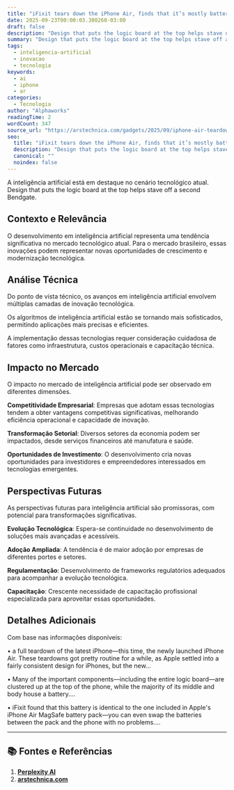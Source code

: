 ```yaml
---
title: "iFixit tears down the iPhone Air, finds that it’s mostly battery"
date: 2025-09-23T00:00:03.380268-03:00
draft: false
description: "Design that puts the logic board at the top helps stave off a second Bendgate."
summary: "Design that puts the logic board at the top helps stave off a second Bendgate."
tags:
  - inteligencia-artificial
  - inovacao
  - tecnologia
keywords:
  - ai
  - iphone
  - ar
categories:
  - Tecnologia
author: "Alphaworks"
readingTime: 2
wordCount: 347
source_url: "https://arstechnica.com/gadgets/2025/09/iphone-air-teardown-reveals-a-phone-thats-more-durable-repairable-than-expected/"
seo:
  title: "iFixit tears down the iPhone Air, finds that it’s mostly battery"
  description: "Design that puts the logic board at the top helps stave off a second Bendgate."
  canonical: ""
  noindex: false
---
```


A inteligência artificial está em destaque no cenário tecnológico atual. Design that puts the logic board at the top helps stave off a second Bendgate.

## Contexto e Relevância

O desenvolvimento em inteligência artificial representa uma tendência significativa no mercado tecnológico atual. Para o mercado brasileiro, essas inovações podem representar novas oportunidades de crescimento e modernização tecnológica.
## Análise Técnica

Do ponto de vista técnico, os avanços em inteligência artificial envolvem múltiplas camadas de inovação tecnológica.

Os algoritmos de inteligência artificial estão se tornando mais sofisticados, permitindo aplicações mais precisas e eficientes. 

A implementação dessas tecnologias requer consideração cuidadosa de fatores como infraestrutura, custos operacionais e capacitação técnica.
## Impacto no Mercado

O impacto no mercado de inteligência artificial pode ser observado em diferentes dimensões.

**Competitividade Empresarial**: Empresas que adotam essas tecnologias tendem a obter vantagens competitivas significativas, melhorando eficiência operacional e capacidade de inovação.

**Transformação Setorial**: Diversos setores da economia podem ser impactados, desde serviços financeiros até manufatura e saúde.

**Oportunidades de Investimento**: O desenvolvimento cria novas oportunidades para investidores e empreendedores interessados em tecnologias emergentes.


## Perspectivas Futuras

As perspectivas futuras para inteligência artificial são promissoras, com potencial para transformações significativas.

**Evolução Tecnológica**: Espera-se continuidade no desenvolvimento de soluções mais avançadas e acessíveis.

**Adoção Ampliada**: A tendência é de maior adoção por empresas de diferentes portes e setores.

**Regulamentação**: Desenvolvimento de frameworks regulatórios adequados para acompanhar a evolução tecnológica.

**Capacitação**: Crescente necessidade de capacitação profissional especializada para aproveitar essas oportunidades.
## Detalhes Adicionais

Com base nas informações disponíveis:

• a full teardown of the latest iPhone—this time, the newly launched iPhone Air. These teardowns got pretty routine for a while, as Apple settled into a fairly consistent design for iPhones, but the new...

• Many of the important components—including the entire logic board—are clustered up at the top of the phone, while the majority of its middle and body house a battery....

• iFixit found that this battery is identical to the one included in Apple's iPhone Air MagSafe battery pack—you can even swap the batteries between the pack and the phone with no problems....



---

## 📚 Fontes e Referências

1. **[Perplexity AI](https://www.perplexity.ai/)**
2. **[arstechnica.com](https://arstechnica.com/gadgets/2025/09/iphone-air-teardown-reveals-a-phone-thats-more-durable-repairable-than-expected/)**
